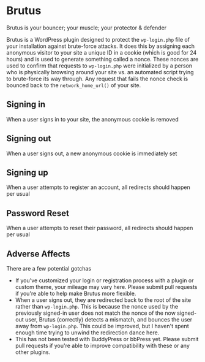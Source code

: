 # Brutus
Brutus is your bouncer; your muscle; your protector &amp; defender

Brutus is a WordPress plugin designed to protect the `wp-login.php` file of your installation against brute-force attacks. It does this by assigning each anonymous visitor to your site a unique ID in a cookie (which is good for 24 hours) and is used to generate something called a nonce. These nonces are used to confirm that requests to `wp-login.php` were initialized by a person who is physically browsing around your site vs. an automated script trying to brute-force its way through. Any request that fails the nonce check is bounced back to the `network_home_url()` of your site.

## Signing in

When a user signs in to your site, the anonymous cookie is removed

## Signing out

When a user signs out, a new anonymous cookie is immediately set

## Signing up

When a user attempts to register an account, all redirects should happen per usual

## Password Reset

When a user attempts to reset their password, all redirects should happen per usual

## Adverse Affects

There are a few potential gotchas

* If you've customized your login or registration process with a plugin or custom theme, your mileage may vary here. Please submit pull requests if you're able to help make Brutus more flexible.
* When a user signs out, they are redirected back to the root of the site rather than `wp-login.php`. This is because the nonce used by the previously signed-in user does not match the nonce of the now signed-out user, Brutus (correctly) detects a mismatch, and bounces the user away from `wp-login.php`. This could be improved, but I haven't spent enough time trying to unwind the redirection dance here.
* This has not been tested with BuddyPress or bbPress yet. Please submit pull requests if you're able to improve compatibility with these or any other plugins.
